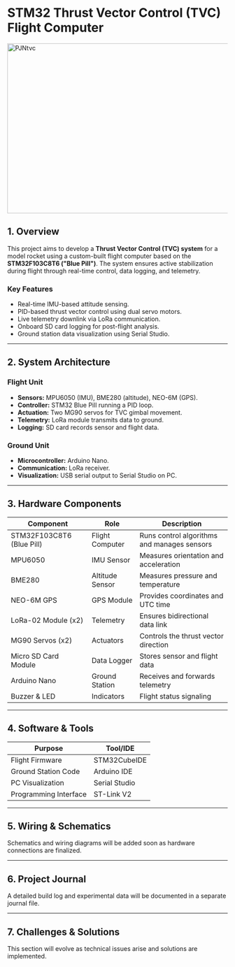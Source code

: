 
# STM32 Thrust Vector Control (TVC) Flight Computer
<img width="1000" height="389" alt="PJNtvc" src="https://github.com/user-attachments/assets/e28ca86e-9b2e-4a22-a99e-af334ef1f1f6" />


## 1. Overview

This project aims to develop a **Thrust Vector Control (TVC) system** for a model rocket using a custom-built flight computer based on the **STM32F103C8T6 ("Blue Pill")**. The system ensures active stabilization during flight through real-time control, data logging, and telemetry.

### Key Features

* Real-time IMU-based attitude sensing.
* PID-based thrust vector control using dual servo motors.
* Live telemetry downlink via LoRa communication.
* Onboard SD card logging for post-flight analysis.
* Ground station data visualization using Serial Studio.

---

## 2. System Architecture

### Flight Unit

* **Sensors:** MPU6050 (IMU), BME280 (altitude), NEO-6M (GPS).
* **Controller:** STM32 Blue Pill running a PID loop.
* **Actuation:** Two MG90 servos for TVC gimbal movement.
* **Telemetry:** LoRa module transmits data to ground.
* **Logging:** SD card records sensor and flight data.

### Ground Unit

* **Microcontroller:** Arduino Nano.
* **Communication:** LoRa receiver.
* **Visualization:** USB serial output to Serial Studio on PC.

---

## 3. Hardware Components

| Component                 | Role            | Description                                 |
| ------------------------- | --------------- | ------------------------------------------- |
| STM32F103C8T6 (Blue Pill) | Flight Computer | Runs control algorithms and manages sensors |
| MPU6050                   | IMU Sensor      | Measures orientation and acceleration       |
| BME280                    | Altitude Sensor | Measures pressure and temperature           |
| NEO-6M GPS                | GPS Module      | Provides coordinates and UTC time           |
| LoRa-02 Module (x2)       | Telemetry       | Ensures bidirectional data link             |
| MG90 Servos (x2)          | Actuators       | Controls the thrust vector direction        |
| Micro SD Card Module      | Data Logger     | Stores sensor and flight data               |
| Arduino Nano              | Ground Station  | Receives and forwards telemetry             |
| Buzzer & LED              | Indicators      | Flight status signaling                     |

---

## 4. Software & Tools

| Purpose               | Tool/IDE      |
| --------------------- | ------------- |
| Flight Firmware       | STM32CubeIDE  |
| Ground Station Code   | Arduino IDE   |
| PC Visualization      | Serial Studio |
| Programming Interface | ST-Link V2    |

---

## 5. Wiring & Schematics

Schematics and wiring diagrams will be added soon as hardware connections are finalized.

---

## 6. Project Journal

A detailed build log and experimental data will be documented in a separate journal file.

---

## 7. Challenges & Solutions

This section will evolve as technical issues arise and solutions are implemented.
